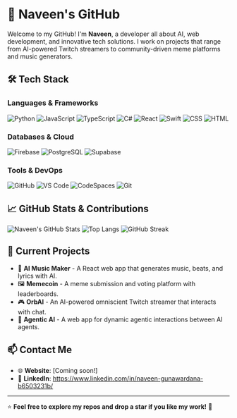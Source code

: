 # 🚀 Naveen's GitHub

Welcome to my GitHub! I'm **Naveen**, a developer all about AI, web development, and innovative tech solutions. I work on projects that range from AI-powered Twitch streamers to community-driven meme platforms and music generators. 

## 🛠️ Tech Stack

### **Languages & Frameworks**
![Python](https://img.shields.io/badge/Python-3776AB?style=for-the-badge&logo=python&logoColor=white)
![JavaScript](https://img.shields.io/badge/JavaScript-F7DF1E?style=for-the-badge&logo=javascript&logoColor=black)
![TypeScript](https://img.shields.io/badge/TypeScript-3178C6?style=for-the-badge&logo=typescript&logoColor=white)
![C#](https://img.shields.io/badge/C%23-239120?style=for-the-badge&logo=c-sharp&logoColor=white)
![React](https://img.shields.io/badge/React-61DAFB?style=for-the-badge&logo=react&logoColor=black)
![Swift](https://img.shields.io/badge/Swift-FA7343?style=for-the-badge&logo=swift&logoColor=white)
![CSS](https://img.shields.io/badge/CSS3-1572B6?style=for-the-badge&logo=css3&logoColor=white)
![HTML](https://img.shields.io/badge/HTML5-E34F26?style=for-the-badge&logo=html5&logoColor=white)

### **Databases & Cloud**
![Firebase](https://img.shields.io/badge/Firebase-FFCA28?style=for-the-badge&logo=firebase&logoColor=black)
![PostgreSQL](https://img.shields.io/badge/PostgreSQL-336791?style=for-the-badge&logo=postgresql&logoColor=white)
![Supabase](https://img.shields.io/badge/Supabase-3ECF8E?style=for-the-badge&logo=supabase&logoColor=white)

### **Tools & DevOps**
![GitHub](https://img.shields.io/badge/GitHub-181717?style=for-the-badge&logo=github&logoColor=white)
![VS Code](https://img.shields.io/badge/VS%20Code-007ACC?style=for-the-badge&logo=visual-studio-code&logoColor=white)
![CodeSpaces](https://img.shields.io/badge/CodeSpaces-181717?style=for-the-badge&logo=github&logoColor=white)
![Git](https://img.shields.io/badge/Git-F05032?style=for-the-badge&logo=git&logoColor=white)

## 📈 GitHub Stats & Contributions
![Naveen's GitHub Stats](https://github-readme-stats.vercel.app/api?username=Naveen-Gunawardana&show_icons=true&theme=radical)
![Top Langs](https://github-readme-stats.vercel.app/api/top-langs/?username=Naveen-Gunawardana&layout=compact&theme=radical)
![GitHub Streak](https://github-readme-streak-stats.herokuapp.com/?user=Naveen-Gunawardana&theme=radical)

## 🚧 Current Projects

- 🎵 **AI Music Maker** - A React web app that generates music, beats, and lyrics with AI.
- 🖼️ **Memecoin** - A meme submission and voting platform with leaderboards.
- 🎮 **OrbAI** - An AI-powered omniscient Twitch streamer that interacts with chat.
- 🤖 **Agentic AI** - A web app for dynamic agentic interactions between AI agents.

## 📫 Contact Me

- 🌐 **Website**: [Coming soon!]
- 💼 **LinkedIn**: https://www.linkedin.com/in/naveen-gunawardana-b6503231b/

---

⭐ **Feel free to explore my repos and drop a star if you like my work!** 🚀
